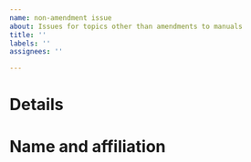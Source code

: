 ```yaml
---
name: non-amendment issue
about: Issues for topics other than amendments to manuals
title: ''
labels: ''
assignees: ''

---
```


# Details
# Name and affiliation
